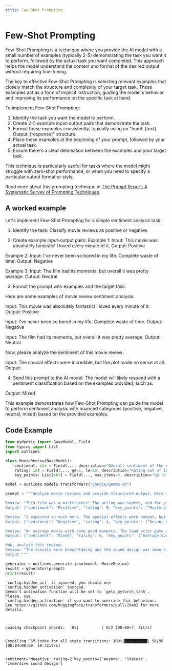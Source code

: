 ```yaml
---
title: Few-Shot Prompting
---
```


# Few-Shot Prompting


Few-Shot Prompting is a technique where you provide the AI model with a small number of examples (typically 2-5) demonstrating the task you want it to perform, followed by the actual task you want completed. This approach helps the model understand the context and format of the desired output without requiring fine-tuning. 

The key to effective Few-Shot Prompting is selecting relevant examples that closely match the structure and complexity of your target task. These examples act as a form of implicit instruction, guiding the model's behavior and improving its performance on the specific task at hand.

To implement Few-Shot Prompting:
1. Identify the task you want the model to perform.
2. Create 2-5 example input-output pairs that demonstrate the task.
3. Format these examples consistently, typically using an "Input: [text] Output: [response]" structure.
4. Place these examples at the beginning of your prompt, followed by your actual task.
5. Ensure there's a clear delineation between the examples and your target task.

This technique is particularly useful for tasks where the model might struggle with zero-shot performance, or when you need to specify a particular output format or style.
    
Read more about this prompting technique in [The Prompt Report: A Systematic Survey of Prompting Techniques](https://arxiv.org/abs/2406.06608).
## A worked example


Let's implement Few-Shot Prompting for a simple sentiment analysis task:

1. Identify the task: Classify movie reviews as positive or negative.

2. Create example input-output pairs:
Example 1:
Input: This movie was absolutely fantastic! I loved every minute of it.
Output: Positive

Example 2:
Input: I've never been so bored in my life. Complete waste of time.
Output: Negative

Example 3:
Input: The film had its moments, but overall it was pretty average.
Output: Neutral

3. Format the prompt with examples and the target task:

Here are some examples of movie review sentiment analysis:

Input: This movie was absolutely fantastic! I loved every minute of it.
Output: Positive

Input: I've never been so bored in my life. Complete waste of time.
Output: Negative

Input: The film had its moments, but overall it was pretty average.
Output: Neutral

Now, please analyze the sentiment of this movie review:

Input: The special effects were incredible, but the plot made no sense at all.
Output:

4. Send this prompt to the AI model. The model will likely respond with a sentiment classification based on the examples provided, such as:

Output: Mixed

This example demonstrates how Few-Shot Prompting can guide the model to perform sentiment analysis with nuanced categories (positive, negative, neutral, mixed) based on the provided examples.
    
## Code Example






```python
from pydantic import BaseModel, Field
from typing import List
import outlines

class MovieReview(BaseModel):
    sentiment: str = Field(..., description="Overall sentiment of the review (Positive, Negative, or Mixed)")
    rating: int = Field(..., ge=1, le=10, description="Rating out of 10")
    key_points: List[str] = Field(..., max_items=3, description="Up to 3 key points from the review")

model = outlines.models.transformers("google/gemma-2b")

prompt = """Analyze movie reviews and provide structured output. Here are some examples:

Review: "This film was a masterpiece! The acting was superb, and the plot kept me on the edge of my seat. However, the pacing was a bit slow at times."
Output: {"sentiment": "Positive", "rating": 9, "key_points": ["Masterpiece", "Superb acting", "Slow pacing"]}

Review: "I expected so much more. The special effects were decent, but the story was confusing and the characters were poorly developed."
Output: {"sentiment": "Negative", "rating": 4, "key_points": ["Decent special effects", "Confusing story", "Poor character development"]}

Review: "An average movie with some good moments. The lead actor gave a strong performance, but the plot was predictable."
Output: {"sentiment": "Mixed", "rating": 6, "key_points": ["Average overall", "Strong lead performance", "Predictable plot"]}

Now, analyze this review:
Review: "The visuals were breathtaking and the sound design was immersive. Unfortunately, the dialogue felt forced and unnatural, which took me out of the experience."
Output:"""

generator = outlines.generate.json(model, MovieReview)
result = generator(prompt)
print(result)
```

    `config.hidden_act` is ignored, you should use `config.hidden_activation` instead.
    Gemma's activation function will be set to `gelu_pytorch_tanh`. Please, use
    `config.hidden_activation` if you want to override this behaviour.
    See https://github.com/huggingface/transformers/pull/29402 for more details.



    Loading checkpoint shards:   0%|          | 0/2 [00:00<?, ?it/s]


    Compiling FSM index for all state transitions: 100%|██████████| 90/90 [00:04<00:00, 19.72it/s]


    sentiment='Negative' rating=2 key_points=['Anyone', 'Statute', 'Immersive sound design']



```python

```
